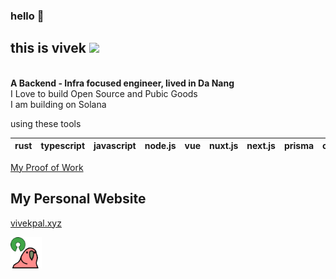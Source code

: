 ### hello 👋
## this is vivek <img src="https://media.giphy.com/media/WUlplcMpOCEmTGBtBW/giphy.gif" width="40">
\
**A Backend - Infra focused engineer, lived in Da Nang**\
I Love to build Open Source and Pubic Goods\
I am building on Solana

using these tools

| rust | typescript | javascript | node.js | vue | nuxt.js | next.js | prisma | css | postgresql | tailwindcss |
| --- | ---------- | ---------- | --------| --- | ------- | --------| -------| --- | ---------- | ----------- |

[My Proof of Work](https://github.com/vivekpal1/vivekpal1/blob/main/pow.md)


## My Personal Website

<a href="https://vivekpal.xyz">vivekpal.xyz</a>

<img src="https://raw.githubusercontent.com/vivekpal1/vivekpal1/main/assets/ososos.gif" width="50">

<!---
<p align="center">
  <img src="https://github.com/vivekpal1/vivekpal1/raw/output/github-contribution-grid-snake.svg" alt="snake"></center>
</p>

> Apply dark mode to view all icons clearly
--- -->
